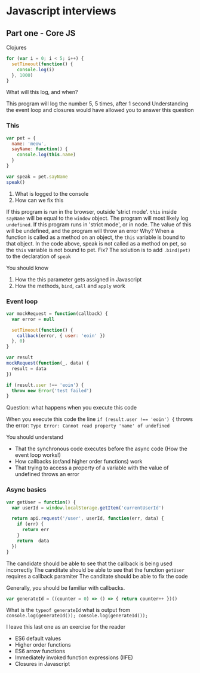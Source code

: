 # Javascript interviews

## Part one - Core JS

Clojures
```js
for (var i = 0; i < 5; i++) {
  setTimeout(function() {
    console.log(i)
  }, 1000)
}
```

What will this log, and when?

This program will log the number 5, 5 times, after 1 second
Understanding the event loop and closures would have allowed you to answer this question

### This
```js
var pet = {
  name: 'meow',
  sayName: function() {
    console.log(this.name)
  }
}

var speak = pet.sayName
speak()
```

  1. What is logged to the console
  2. How can we fix this

If this program is run in the browser, outside 'strict mode'. `this` inside `sayName` will be equal to the `window` object. The program will most likely log `undefined`.
If this program runs in 'strict mode', or in node. The value of this will be undefined, and the program will throw an error
Why?
When a function is called as a method on an object, the `this` variable is bound to that object. In the code above, speak is not called as a method on pet, so the `this` variable is not bound to pet.
Fix?
The solution is to add `.bind(pet)` to the declaration of `speak`

You should know
  1. How the this parameter gets assigned in Javascript
  2. How the methods, `bind`, `call` and `apply` work

### Event loop
```js
var mockRequest = function(callback) {
  var error = null

  setTimeout(function() {
    callback(error, { user: 'eoin' })
  }, 0)
}

var result
mockRequest(function(_, data) {
  result = data
})

if (result.user !== 'eoin') {
  throw new Error('test failed')
}
```
Question: what happens when you execute this code

When you execute this code the line `if (result.user !== 'eoin') {` throws the error: `Type Error: Cannot read property 'name' of undefined`

You should understand
  * That the synchronous code executes before the async code (How the event loop works!)
  * How callbacks (or/and higher order functions) work
  * That trying to access a property of a variable with the value of undefined throws an error


### Async basics

```js
var getUser = function() {
  var userId = window.localStorage.getItem('currentUserId')

  return api.request('/user', userId, function(err, data) {
    if (err) {
      return err
    }
    return  data
  })
}
```

The candidate should be able to see that the callback is being used incorrectly
The canditate should be able to see that the function `getUser` requires a callback paramiter
The canditate should be able to fix the code

Generally, you should be familiar with callbacks.

```js
var generateId = ((counter = 0) => () => { return counter++ })()
```

What is the `typeof generateId`
what is output from `console.log(generateId()); console.log(generateId());`

I leave this last one as an exercise for the reader
  * ES6 default values
  * Higher order functions
  * ES6 arrow functions
  * Immediately invoked function expressions (IIFE)
  * Closures in Javascript
